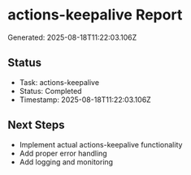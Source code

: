 # actions-keepalive Report

Generated: 2025-08-18T11:22:03.106Z

## Status
- Task: actions-keepalive
- Status: Completed
- Timestamp: 2025-08-18T11:22:03.106Z

## Next Steps
- Implement actual actions-keepalive functionality
- Add proper error handling
- Add logging and monitoring
